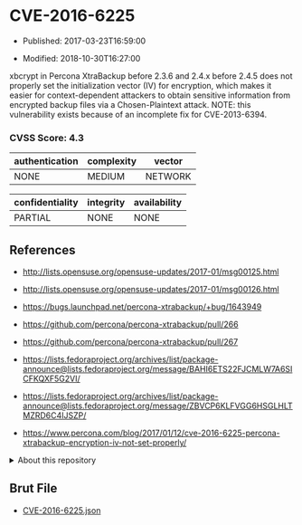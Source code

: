 # CVE-2016-6225

- Published: 2017-03-23T16:59:00

- Modified: 2018-10-30T16:27:00

xbcrypt in Percona XtraBackup before 2.3.6 and 2.4.x before 2.4.5 does not properly set the initialization vector (IV) for encryption, which makes it easier for context-dependent attackers to obtain sensitive information from encrypted backup files via a Chosen-Plaintext attack. NOTE: this vulnerability exists because of an incomplete fix for CVE-2013-6394.

### CVSS Score: **4.3**

| authentication | complexity | vector |
| --- | --- | --- |
| NONE | MEDIUM | NETWORK |

| confidentiality | integrity | availability |
| --- | --- | --- |
| PARTIAL | NONE | NONE |

## References

* http://lists.opensuse.org/opensuse-updates/2017-01/msg00125.html

* http://lists.opensuse.org/opensuse-updates/2017-01/msg00126.html

* https://bugs.launchpad.net/percona-xtrabackup/+bug/1643949

* https://github.com/percona/percona-xtrabackup/pull/266

* https://github.com/percona/percona-xtrabackup/pull/267

* https://lists.fedoraproject.org/archives/list/package-announce@lists.fedoraproject.org/message/BAHI6ETS22FJCMLW7A6SICFKQXF5G2VI/

* https://lists.fedoraproject.org/archives/list/package-announce@lists.fedoraproject.org/message/ZBVCP6KLFVGG6HSGLHLTMZRD6C4IJSZP/

* https://www.percona.com/blog/2017/01/12/cve-2016-6225-percona-xtrabackup-encryption-iv-not-set-properly/

<details>
<summary>About this repository</summary> 

  This repository is part of the project [Live Hack CVE](https://github.com/Live-Hack-CVE). Main website can be found [www.live-hack.org](https://www.live-hack.org) 
  
  Made by [Sn0wAlice](https://github.com/Sn0wAlice) for the people that care about security and need to have a feed of the latest CVEs. Hope you enjoy it, don't forget to star the repo and follow me on [Twitter](https://twitter.com/Sn0wAlice) and [Github](https://github.com/Sn0wAlice). And that is my [personnal website](https://www.alice-snow.me/)

  - [Home Page](https://github.com/Live-Hack-CVE)
  - [Framework](https://github.com/Live-Hack-CVE/cve-framework)
  - [CVE database](https://github.com/Live-Hack-CVE/full_database)
  - [Changelog](https://github.com/Live-Hack-CVE/Changelog)
</details>

## Brut File

* [CVE-2016-6225.json](https://raw.githubusercontent.com/Live-Hack-CVE/full_database/main/cves/2016/CVE-2016-6225.json)

